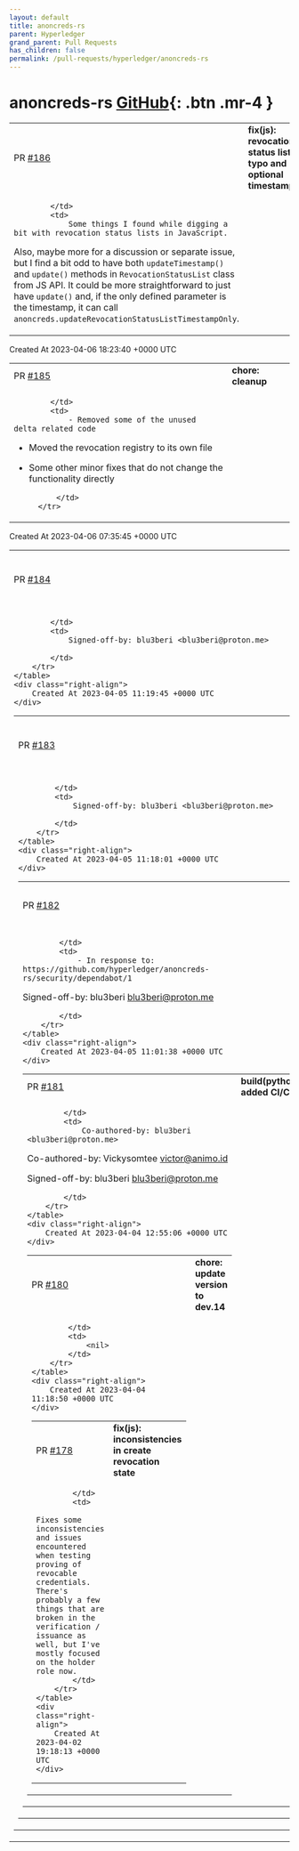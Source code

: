 ```yaml
---
layout: default
title: anoncreds-rs
parent: Hyperledger
grand_parent: Pull Requests
has_children: false
permalink: /pull-requests/hyperledger/anoncreds-rs
---
```


# anoncreds-rs <span class="fs-3 right-align">[GitHub](https://github.com/hyperledger/anoncreds-rs){: .btn .mr-4 }</span>


<div>
    <table>
        <tr>
            <td>
                PR <a href="https://github.com/hyperledger/anoncreds-rs/pull/186" class=".btn">#186</a>
            </td>
            <td>
                <b>
                    fix(js): revocation status list typo and optional timestamp
                </b>
            </td>
        </tr>
        <tr>
            <td>
                
            </td>
            <td>
                Some things I found while digging a bit with revocation status lists in JavaScript.

Also, maybe more for a discussion or separate issue, but I find a bit odd to have both `updateTimestamp()` and `update()` methods in `RevocationStatusList` class from JS API. It could be more straightforward to just have `update()` and, if the only defined parameter is the timestamp, it can call `anoncreds.updateRevocationStatusListTimestampOnly`.
            </td>
        </tr>
    </table>
    <div class="right-align">
        Created At 2023-04-06 18:23:40 +0000 UTC
    </div>
</div>

<div>
    <table>
        <tr>
            <td>
                PR <a href="https://github.com/hyperledger/anoncreds-rs/pull/185" class=".btn">#185</a>
            </td>
            <td>
                <b>
                    chore: cleanup
                </b>
            </td>
        </tr>
        <tr>
            <td>
                
            </td>
            <td>
                - Removed some of the unused delta related code
- Moved the revocation registry to its own file
- Some other minor fixes that do not change the functionality directly

            </td>
        </tr>
    </table>
    <div class="right-align">
        Created At 2023-04-06 07:35:45 +0000 UTC
    </div>
</div>

<div>
    <table>
        <tr>
            <td>
                PR <a href="https://github.com/hyperledger/anoncreds-rs/pull/184" class=".btn">#184</a>
            </td>
            <td>
                <b>
                    build: remove duplicate name key
                </b>
            </td>
        </tr>
        <tr>
            <td>
                
            </td>
            <td>
                Signed-off-by: blu3beri <blu3beri@proton.me>

            </td>
        </tr>
    </table>
    <div class="right-align">
        Created At 2023-04-05 11:19:45 +0000 UTC
    </div>
</div>

<div>
    <table>
        <tr>
            <td>
                PR <a href="https://github.com/hyperledger/anoncreds-rs/pull/183" class=".btn">#183</a>
            </td>
            <td>
                <b>
                    chore: update name in build-universal
                </b>
            </td>
        </tr>
        <tr>
            <td>
                
            </td>
            <td>
                Signed-off-by: blu3beri <blu3beri@proton.me>

            </td>
        </tr>
    </table>
    <div class="right-align">
        Created At 2023-04-05 11:18:01 +0000 UTC
    </div>
</div>

<div>
    <table>
        <tr>
            <td>
                PR <a href="https://github.com/hyperledger/anoncreds-rs/pull/182" class=".btn">#182</a>
            </td>
            <td>
                <b>
                    chore: regenerated yarn lock file
                </b>
            </td>
        </tr>
        <tr>
            <td>
                
            </td>
            <td>
                - In response to: https://github.com/hyperledger/anoncreds-rs/security/dependabot/1

Signed-off-by: blu3beri <blu3beri@proton.me>

            </td>
        </tr>
    </table>
    <div class="right-align">
        Created At 2023-04-05 11:01:38 +0000 UTC
    </div>
</div>

<div>
    <table>
        <tr>
            <td>
                PR <a href="https://github.com/hyperledger/anoncreds-rs/pull/181" class=".btn">#181</a>
            </td>
            <td>
                <b>
                    build(python): added CI/CD
                </b>
            </td>
        </tr>
        <tr>
            <td>
                
            </td>
            <td>
                Co-authored-by: blu3beri <blu3beri@proton.me>
Co-authored-by: Vickysomtee <victor@animo.id>

Signed-off-by: blu3beri <blu3beri@proton.me>

            </td>
        </tr>
    </table>
    <div class="right-align">
        Created At 2023-04-04 12:55:06 +0000 UTC
    </div>
</div>

<div>
    <table>
        <tr>
            <td>
                PR <a href="https://github.com/hyperledger/anoncreds-rs/pull/180" class=".btn">#180</a>
            </td>
            <td>
                <b>
                    chore: update version to dev.14
                </b>
            </td>
        </tr>
        <tr>
            <td>
                
            </td>
            <td>
                <nil>
            </td>
        </tr>
    </table>
    <div class="right-align">
        Created At 2023-04-04 11:18:50 +0000 UTC
    </div>
</div>

<div>
    <table>
        <tr>
            <td>
                PR <a href="https://github.com/hyperledger/anoncreds-rs/pull/178" class=".btn">#178</a>
            </td>
            <td>
                <b>
                    fix(js): inconsistencies in create revocation state
                </b>
            </td>
        </tr>
        <tr>
            <td>
                
            </td>
            <td>
                Fixes some inconsistencies and issues encountered when testing proving of revocable credentials. There's probably a few things that are broken in the verification / issuance as well, but I've mostly focused on the holder role now.
            </td>
        </tr>
    </table>
    <div class="right-align">
        Created At 2023-04-02 19:18:13 +0000 UTC
    </div>
</div>

